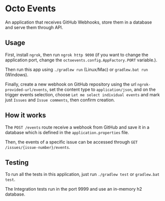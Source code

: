 # Octo Events

An application that receives GitHub Webhooks, store them in a database and serve them through API.

## Usage

First, install `ngrok`, then run `ngrok http 9090` (if you want to change the application port, change the `octoevents.config.AppFactory.PORT` variable.).

Then run this app using `./gradlew run` (Linux/Mac) or `gradlew.bat run` (Windows).

Finally, create a new webhook on GitHub repository using the url `ngrok-provided-url/events`,
set the content type to `application/json`, and on the trigger events selection, choose `Let me select individual events`
and mark just `Issues` and `Issue comments`, then confirm creation.

## How it works

The `POST /events` route receive a webhook from GitHub and save it in a database which is defined in the `application.properties` file.

Then, the events of a specific issue can be accessed through `GET /issues/{issue-number}/events`. 

## Testing

To run all the tests in this application, just run `./gradlew test` or `gradlew.bat test`.

The Integration tests run in the port 9999 and use an in-memory h2 database.